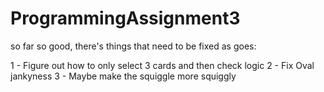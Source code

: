 # ProgrammingAssignment3

so far so good, there's things that need to be fixed as goes:

1 - Figure out how to only select 3 cards and then check logic
2 - Fix Oval jankyness
3 - Maybe make the squiggle more squiggly
